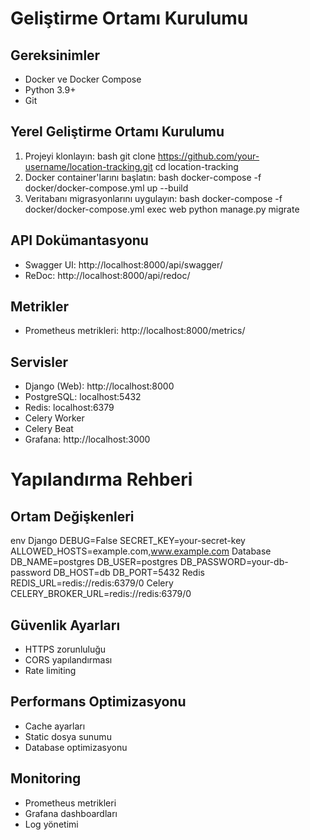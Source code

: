 # Geliştirme Ortamı Kurulumu

## Gereksinimler
- Docker ve Docker Compose
- Python 3.9+
- Git

## Yerel Geliştirme Ortamı Kurulumu

1. Projeyi klonlayın:
bash
git clone https://github.com/your-username/location-tracking.git
cd location-tracking
2. Docker container'larını başlatın:
bash
docker-compose -f docker/docker-compose.yml up --build
3. Veritabanı migrasyonlarını uygulayın:
bash
docker-compose -f docker/docker-compose.yml exec web python manage.py migrate

## API Dokümantasyonu
- Swagger UI: http://localhost:8000/api/swagger/
- ReDoc: http://localhost:8000/api/redoc/

## Metrikler
- Prometheus metrikleri: http://localhost:8000/metrics/

## Servisler
- Django (Web): http://localhost:8000
- PostgreSQL: localhost:5432
- Redis: localhost:6379
- Celery Worker
- Celery Beat
- Grafana: http://localhost:3000

# Yapılandırma Rehberi

## Ortam Değişkenleri
env
Django
DEBUG=False
SECRET_KEY=your-secret-key
ALLOWED_HOSTS=example.com,www.example.com
Database
DB_NAME=postgres
DB_USER=postgres
DB_PASSWORD=your-db-password
DB_HOST=db
DB_PORT=5432
Redis
REDIS_URL=redis://redis:6379/0
Celery
CELERY_BROKER_URL=redis://redis:6379/0

## Güvenlik Ayarları
- HTTPS zorunluluğu
- CORS yapılandırması
- Rate limiting

## Performans Optimizasyonu
- Cache ayarları
- Static dosya sunumu
- Database optimizasyonu

## Monitoring
- Prometheus metrikleri
- Grafana dashboardları
- Log yönetimi